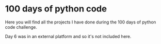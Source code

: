 # 100 days of python code

Here you will find all the projects I have done during the 100 days of python code challenge.

Day 6 was in an external platform and so it's not included here.

